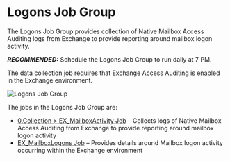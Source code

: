 # Logons Job Group

The Logons Job Group provides collection of Native Mailbox Access Auditing logs from Exchange to
provide reporting around mailbox logon activity.

**_RECOMMENDED:_** Schedule the Logons Job Group to run daily at 7 PM.

The data collection job requires that Exchange Access Auditing is enabled in the Exchange
environment.

![Logons Job Group](/img/product_docs/accessanalyzer/11.6/accessanalyzer/admin/hostmanagement/jobstree.webp)

The jobs in the Logons Job Group are:

- [0.Collection > EX_MailboxActivity Job](/docs/accessanalyzer/11.6/solutions/exchange/mailboxes/logons/ex_mailboxactivity.md)
  – Collects logs of Native Mailbox Access Auditing from Exchange to provide reporting around
  mailbox logon activity
- [EX_MailboxLogons Job](/docs/accessanalyzer/11.6/solutions/exchange/mailboxes/logons/ex_mailboxlogons.md)
  – Provides details around Mailbox logon activity occurring within the Exchange environment
